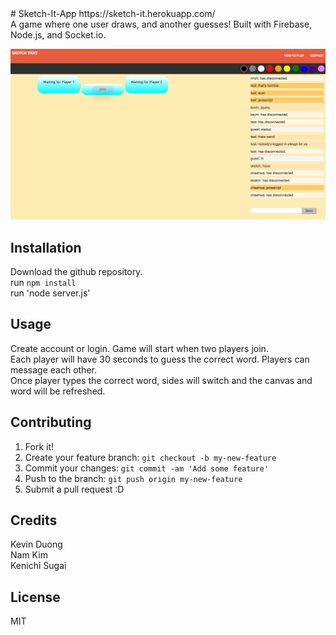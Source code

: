 <snippet>
  <content>
# Sketch-It-App
https://sketch-it.herokuapp.com/
<br />
A game where one user draws, and another guesses! Built with Firebase, Node.js, and Socket.io.

<br />

![alt tag](./screenshot.png)
<br />


## Installation
Download the github repository.
<br />
run `npm install`
<br />
run 'node server.js'


## Usage
Create account or login. Game will start when two players join. <br />
Each player will have 30 seconds to guess the correct word. Players can message each other. <br />
Once player types the correct word, sides will switch and the canvas and word will be refreshed.

## Contributing
1. Fork it!
2. Create your feature branch: `git checkout -b my-new-feature`
3. Commit your changes: `git commit -am 'Add some feature'`
4. Push to the branch: `git push origin my-new-feature`
5. Submit a pull request :D

## Credits
Kevin Duong <br />
Nam Kim <br />
Kenichi Sugai

## License
MIT

</content>
  </snippet>
